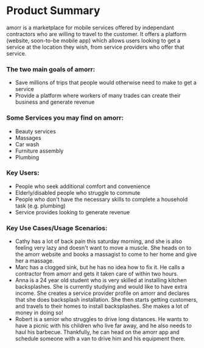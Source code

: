 # Product Summary

amorr is a marketplace for mobile services offered by independant contractors who are willing to travel to the customer.
It offers a platform (website, soon-to-be mobile app) which allows users looking to get a service at the location they wish, from service providers who offer that service.

### The two main goals of amorr:
- Save millions of trips that people would otherwise need to make to get a service
- Provide a platform where workers of many trades can create their business and generate revenue

### Some Services you may find on amorr:
- Beauty services
- Massages
- Car wash
- Furniture assembly
- Plumbing

### Key Users:
- People who seek additional comfort and convenience
- Elderly/disabled people who struggle to commute
- People who don't have the necessary skills to complete a household task (e.g. plumbing)
- Service provides looking to generate revenue

### Key Use Cases/Usage Scenarios:
- Cathy has a lot of back pain this saturday morning, and she is also feeling very lazy and doesn't want to move a muscle. She heads on to the amorr website and books a massagist to come to her home and give her a massage.
- Marc has a clogged sink, but he has no idea how to fix it. He calls a contractor from amorr and gets it taken care of within two hours.
- Anna is a 24 year old student who is very skilled at installing kitchen backsplashes. She is currently studying and would like to have extra income. She creates a service provider profile on amorr and declares that she does backsplash installation. She then starts getting customers, and travels to their homes to install backsplashes. She makes a lot of money in doing so!
- Robert is a senior who struggles to drive long distances. He wants to have a picnic with his children who live far away, and he also needs to haul his barbecue. Thankfully, he can head on the amorr app and schedule someone with a van to drive him and his equipment there.